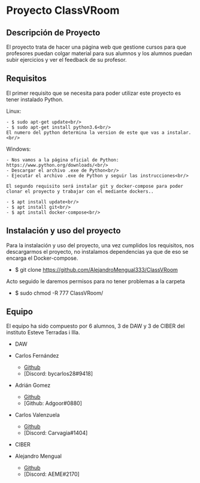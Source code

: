 # Proyecto ClassVRoom

## Descripción de Proyecto
El proyecto trata de hacer una página web que gestione cursos para que profesores puedan colgar material para sus alumnos y los alumnos puedan subir ejercicios y ver el feedback de su profesor.

## Requisitos
El primer requisito que se necesita para poder utilizar este proyecto es tener instalado Python.

  Linux: <br/>
  
    - $ sudo apt-get update<br/>
    - $ sudo apt-get install python3.6<br/>
    El numero del python determina la version de este que vas a instalar.<br/>
  
  Windows:<br/>
  
    - Nos vamos a la página oficial de Python: https://www.python.org/downloads/<br/>
    - Descargar el archivo .exe de Python<br/>
    - Ejecutar el archivo .exe de Python y seguir las instrucciones<br/>
    
    El segundo requisito será instalar git y docker-compose para poder clonar el proyecto y trabajar con el mediante dockers..
  
    - $ apt install update<br/>
    - $ apt install git<br/>
    - $ apt install docker-compose<br/>
    
    
## Instalación y uso del proyecto
Para la instalación y uso del proyecto, una vez cumplidos los requisitos, nos descargarmos el proyecto, no instalamos dependencias ya que de eso se encarga el Docker-compose.<br/>

  - $ git clone https://github.com/AlejandroMengual333/ClassVRoom<br/>

Acto seguido le daremos permisos para no tener problemas a la carpeta

- $ sudo chmod -R 777 ClassVRoom/ <br/>

## Equipo
El equipo ha sido compuesto por 6 alumnos, 3 de DAW y 3 de CIBER del instituto Esteve Terradas i Illa.

* DAW

* Carlos Fernández
  * [Github](https://github.com/bycarlos28) 
  * [Discord: bycarlos28#9418]

* Adrián Gomez
  * [Github](https://github.com/AdrianOrea) 
  * [Github: Adgoor#0880]

* Carlos Valenzuela
  * [Github](https://github.com/carlosvalgar) 
  * [Discord: Carvagia#1404]
 
* CIBER

* Alejandro Mengual
  * [Github](https://github.com/AlejandroMengual333) 
  * [Discord: AEME#2170]

